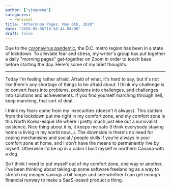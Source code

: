 ```yaml
---
author: ["yingwang"]
categories:
  - Personal
title: "Afternoon Pages: May 6th, 2020"
date: "2020-05-06T10:58:44-04:00"
draft: false
---
```


Due to the [coronavirus
pandemic](https://en.wikipedia.org/wiki/2019-20_coronavirus_pandemic), the D.C.
metro region has been in a state of lockdown. To alleviate fear and stress, my
writer's group has put together a daily "morning pages" get-together on Zoom in
order to touch base before starting the day. Here's some of my brief thoughts.

---

Today I'm feeling rather afraid. Afraid of what, it's hard to say, but it's not
like there's any shortage of things to be afraid about. I think my challenge is
to convert fears into problems, problems into challenges, and challenges into
solutions and achievements. If you find yourself marching through hell, keep
marching, that sort of deal.

I think my fears come from my insecurities (doesn't it always). This statism
from the lockdown put me right in my comfort zone, and my comfort zone is this
North Korea-esque life where I pretty much just eke out a survivalist existence.
Nice thing about it is, it keeps me safe (I think everybody staying home is
living in my world now...). The downside is there's no need for coping
mechanisms and social / people skills if you're always in your comfort zone at
home, and I don't have the means to permanently live by myself. Otherwise I'd be
up in a cabin I built myself in northern Canada with a dog.

So I think I need to put myself out of my comfort zone, one way or another. I've
been thinking about taking up some software freelancing as a way to stretch my
meager savings a bit longer and see whether I can get enough financial runway to
make a SaaS-based product a thing.
